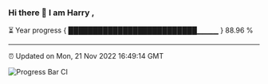 ### Hi there 👋 I am Harry , 

⏳ Year progress { ██████████████████████████▁▁▁▁ } 88.96 %

---

⏰ Updated on Mon, 21 Nov 2022 16:49:14 GMT

![Progress Bar CI](https://github.com/duykhang68/duykhang68/workflows/Progress%20Bar%20CI/badge.svg)
